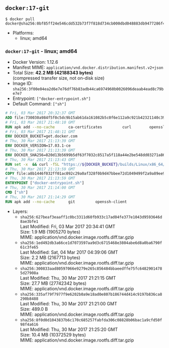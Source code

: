 ## `docker:17-git`

```console
$ docker pull docker@sha256:0bf85ff24e546cdd532b73f7f818d734cb000dbd048883db9477286f4f551ee6
```

-	Platforms:
	-	linux; amd64

### `docker:17-git` - linux; amd64

-	Docker Version: 1.12.6
-	Manifest MIME: `application/vnd.docker.distribution.manifest.v2+json`
-	Total Size: **42.2 MB (42188343 bytes)**  
	(compressed transfer size, not on-disk size)
-	Image ID: `sha256:3f00e04ea2d6e7e76df76b83adb44ca6974960b0026096deaab4ead8c79be7e7`
-	Entrypoint: `["docker-entrypoint.sh"]`
-	Default Command: `["sh"]`

```dockerfile
# Fri, 03 Mar 2017 20:32:37 GMT
ADD file:730030a984f5f0c5dc9b15ab61da161082b5c0f6e112a9c921b42321140c3927 in / 
# Fri, 03 Mar 2017 21:48:10 GMT
RUN apk add --no-cache 		ca-certificates 		curl 		openssl
# Fri, 03 Mar 2017 21:48:11 GMT
ENV DOCKER_BUCKET=get.docker.com
# Thu, 30 Mar 2017 21:13:39 GMT
ENV DOCKER_VERSION=17.03.1-ce
# Thu, 30 Mar 2017 21:13:39 GMT
ENV DOCKER_SHA256=820d13b5699b5df63f7032c8517a5f118a44e2be548dd03271a86656a544af55
# Thu, 30 Mar 2017 21:13:43 GMT
RUN set -x 	&& curl -fSL "https://${DOCKER_BUCKET}/builds/Linux/x86_64/docker-${DOCKER_VERSION}.tgz" -o docker.tgz 	&& echo "${DOCKER_SHA256} *docker.tgz" | sha256sum -c - 	&& tar -xzvf docker.tgz 	&& mv docker/* /usr/local/bin/ 	&& rmdir docker 	&& rm docker.tgz 	&& docker -v
# Thu, 30 Mar 2017 21:13:59 GMT
COPY file:a8b1446f032ff01ac092c29a0af328f0b9d47bbee72d1049499f2a9a89ee988a in /usr/local/bin/ 
# Thu, 30 Mar 2017 21:13:59 GMT
ENTRYPOINT ["docker-entrypoint.sh"]
# Thu, 30 Mar 2017 21:14:00 GMT
CMD ["sh"]
# Thu, 30 Mar 2017 21:14:29 GMT
RUN apk add --no-cache 		git 		openssh-client
```

-	Layers:
	-	`sha256:627beaf3eaaff1c0bc3311d60fb933c17ad04fe377e1043d9593646d8ae3bfe1`  
		Last Modified: Fri, 03 Mar 2017 20:34:41 GMT  
		Size: 1.9 MB (1905270 bytes)  
		MIME: application/vnd.docker.image.rootfs.diff.tar.gzip
	-	`sha256:1ed492db3a66ce1d7073597aa9d3c6715468e3804abe6d8a0ba6790f61c3fe65`  
		Last Modified: Sat, 04 Mar 2017 04:39:06 GMT  
		Size: 2.2 MB (2167713 bytes)  
		MIME: application/vnd.docker.image.rootfs.diff.tar.gzip
	-	`sha256:300833aad80597066e9279e265c856484bbaeedffe75fc64829014785d27908a`  
		Last Modified: Thu, 30 Mar 2017 21:21:15 GMT  
		Size: 27.7 MB (27742342 bytes)  
		MIME: application/vnd.docker.image.rootfs.diff.tar.gzip
	-	`sha256:335af79f7977f9e6202b0a9e18ad0e807b186744d414c9197b836ca8290b8488`  
		Last Modified: Thu, 30 Mar 2017 21:21:00 GMT  
		Size: 489.0 B  
		MIME: application/vnd.docker.image.rootfs.diff.tar.gzip
	-	`sha256:8f0d0d1043837b6c170c685257fabfda306c08828b06bac1a9cfd50f98f4a616`  
		Last Modified: Thu, 30 Mar 2017 21:25:20 GMT  
		Size: 10.4 MB (10372529 bytes)  
		MIME: application/vnd.docker.image.rootfs.diff.tar.gzip
